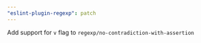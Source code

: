 ```yaml
---
"eslint-plugin-regexp": patch
---
```


Add support for `v` flag to `regexp/no-contradiction-with-assertion`
